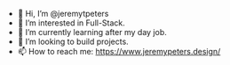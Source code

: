 - 👋 Hi, I’m @jeremytpeters
- 👀 I’m interested in Full-Stack.
- 🌱 I’m currently learning after my day job.
- 💞️ I’m looking to build projects.
- 📫 How to reach me: 
https://www.jeremypeters.design/
<!---
jeremytpeters/jeremytpeters is a ✨ special ✨ repository because its `README.md` (this file) appears on your GitHub profile.
You can click the Preview link to take a look at your changes.
--->
